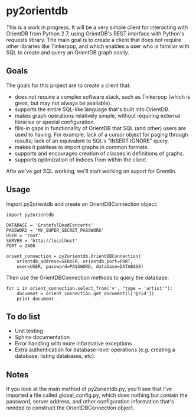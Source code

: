 py2orientdb
===========
This is a work in progress. It will be a very simple client for
interacting with OrientDB from Python 2.7, using OrientDB's REST interface
with Python's requests library. The main goal is to create a client that
does not require other libraries like Tinkerpop, and which enables a user
who is familiar with SQL to create and query an OrientDB graph easily.

Goals
-----
The goals for this project are to create a client that:

+ does not require a complex software stack, such as Tinkerpop (which
  is great, but may not always be available).
+ supports the entire SQL-like language that's built into OrientDB.
+ makes graph operations relatively simple, without requiring external
  libraries or special configuration.
+ fills-in gaps in functionality of OrientDB that SQL (and other) users
  are used to having. For example, lack of a cursor object for paging
  through results; lack of an equivalent to SQL's "INSERT IGNORE" query.
+ makes it painless to import graphs in common formats.
+ supports and encourages creation of classes in definitions of graphs.
+ supports optimization of indices from within the client.

Afte we've got SQL working, we'll start working on suport for Gremlin.

Usage
-----
Import py2orientdb and create an OrientDBConnection object:

~~~~{.python}
import py2orientdb

DATABASE = 'GratefulDeadConcerts'
PASSWORD = 'MY_SUPER_SECRET_PASSWORD'
USER = 'root'
SERVER = 'http://localhost'
PORT = 2480

orient_connection = py2orientdb.OrientDBConnection(
    orientdb_address=SERVER, orientdb_port=PORT,
    user=USER, password=PASSWORD, database=DATABASE)
~~~~

Then use the OrientDBConnection methods to query the database:

~~~~{.python}
for i in orient_connection.select_from('v', "type = 'artist'"):
    document = orient_connection.get_document(i['@rid'])
    print document
~~~~

To do list
----------
+ Unit testing
+ Sphinx documentation
+ Error handling with more informative exceptions
+ Extra authentication for database-level operations (e.g.
  creating a database, listing databases, etc).

Notes
-----
If you look at the main method of py2orientdb.py, you'll see that I've
imported a file called global_config.py, which does nothing but contain
the password, server address, and other configuration information that's
needed to construct the OrientDBConnection object.
